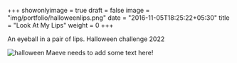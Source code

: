 +++
showonlyimage = true
draft = false
image = "img/portfolio/halloweenlips.png"
date = "2016-11-05T18:25:22+05:30"
title = "Look At My Lips"
weight = 0
+++

An eyeball in a pair of lips. Halloween challenge 2022
<!--more-->
![halloween](img/portfolio/halloweenlips.png)
Maeve needs to add some text here!

